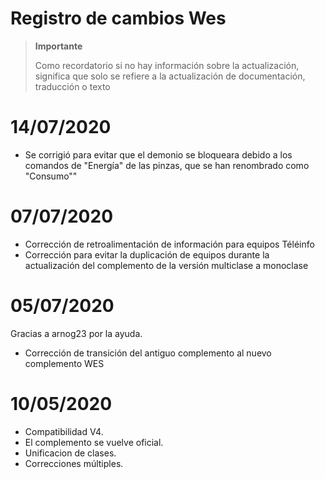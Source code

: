 # Registro de cambios Wes

>**Importante**
>
>Como recordatorio si no hay información sobre la actualización, significa que solo se refiere a la actualización de documentación, traducción o texto

# 14/07/2020

- Se corrigió para evitar que el demonio se bloqueara debido a los comandos de "Energía" de las pinzas, que se han renombrado como "Consumo""

# 07/07/2020

- Corrección de retroalimentación de información para equipos Téléinfo
- Corrección para evitar la duplicación de equipos durante la actualización del complemento de la versión multiclase a monoclase

# 05/07/2020

Gracias a arnog23 por la ayuda.
- Corrección de transición del antiguo complemento al nuevo complemento WES

# 10/05/2020

- Compatibilidad V4.
- El complemento se vuelve oficial.
- Unificacion de clases.
- Correcciones múltiples.
